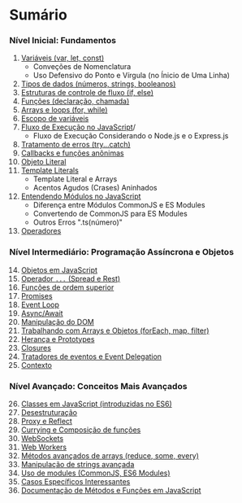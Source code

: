 # Sumário

### Nível Inicial: Fundamentos

1. [Variáveis (var, let, const)](nivel-inicial.md#variaveis-var-let-const)
    - Conveções de Nomenclatura
    - Uso Defensivo do Ponto e Vírgula (no Ínicio de Uma Linha)
2. [Tipos de dados (números, strings, booleanos)](nivel-inicial.md#tipos-de-dados-numeros-strings-booleanos)
3. [Estruturas de controle de fluxo (if, else)](nivel-inicial.md#estruturas-de-controle-de-fluxo-if-else)
4. [Funções (declaração, chamada)](nivel-inicial.md#funcoes-declaracao-chamada)
5. [Arrays e loops (for, while)](nivel-inicial.md#arrays-e-loops-for-while)
6. [Escopo de variáveis](nivel-inicial.md#escopo-de-variaveis)
7. [Fluxo de Execução no JavaScript](nivel-inicial.md#fluxo-de-execucao-no-javascript)/
    - Fluxo de Execução Considerando o Node.js e o Express.js
8. [Tratamento de erros (try...catch)](nivel-inicial.md#tratamento-de-erros-trycatch)
9. [Callbacks e funções anônimas](nivel-inicial.md#callbacks-e-funcoes-anonimas)
10. [Objeto Literal](nivel-inicial.md#objeto-literal)
11. [Template Literals](nivel-inicial.md#template-literals)
    - Template Literal e Arrays
    - Acentos Agudos (Crases) Aninhados
12. [Entendendo Módulos no JavaScript](nivel-inicial.md#entendendo-modulos-no-javascript)
    - Diferença entre Módulos CommonJS e ES Modules
    - Convertendo de CommonJS para ES Modules
    - Outros Erros ".ts(número)"
13. [Operadores](nivel-inicial.md#operadores)

### Nível Intermediário: Programação Assíncrona e Objetos

14. [Objetos em JavaScript](nivel-intermediario.md#objetos-em)
15. [Operador `...` (Spread e Rest)](nivel-intermediario.md#operador--spread-e-rest)
16. [Funções de ordem superior](nivel-intermediario.md#funcoes-de-ordem-superior)
17. [Promises](nivel-intermediario.md#promises)
18. [Event Loop](nivel-intermediario.md#event-loop)
19. [Async/Await](nivel-intermediario.md#asyncawait)
20. [Manipulação do DOM](nivel-intermediario.md#manipulacao-do-dom)
21. [Trabalhando com Arrays e Objetos (forEach, map, filter)](nivel-intermediario.md#trabalhando-com-arrays-e-objetos-foreach-map-filter)
22. [Herança e Prototypes](nivel-intermediario.md#heranca-e-prototypes)
23. [Closures](nivel-intermediario.md#closures)
24. [Tratadores de eventos e Event Delegation](nivel-intermediario.md#tratadores-de-eventos-e-event-delegation)
25. [Contexto](nivel-intermediario.md#contexto)

### Nível Avançado: Conceitos Mais Avançados

26. [Classes em JavaScript (introduzidas no ES6)](nivel-avancado.md#classes-em-introduzidas-no-es6)
27. [Desestruturação](nivel-avancado.md#desestruturacao)
28. [Proxy e Reflect](nivel-avancado.md#proxy-e-reflect)
29. [Currying e Composição de funções](nivel-avancado.md#currying-e-composicao-de-funcoes)
30. [WebSockets](nivel-avancado.md#websockets)
31. [Web Workers](nivel-avancado.md#web-workers)
32. [Métodos avançados de arrays (reduce, some, every)](nivel-avancado.md#metodos-avancados-de-arrays-reduce-some-every)
33. [Manipulação de strings avançada](nivel-avancado.md#manipulacao-de-strings-avancada)
34. [Uso de modules (CommonJS, ES6 Modules)](nivel-avancado.md#uso-de-modules-commonjs-es6-modules)
35. [Casos Específicos Interessantes](nivel-avancado.md#casos-especificos-interessantes)
36. [Documentação de Métodos e Funções em JavaScript](nivel-avancado.md#documentacao-de-metodos-e-funcoes-em-javascript)